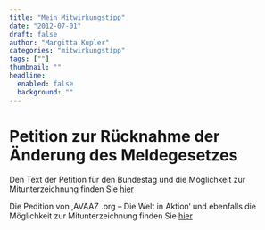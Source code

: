 ```yaml
---
title: "Mein Mitwirkungstipp"
date: "2012-07-01"
draft: false
author: "Margitta Kupler"
categories: "mitwirkungstipp"
tags: [""]
thumbnail: ""
headline:
  enabled: false
  background: ""
---
```


# Petition zur Rücknahme der Änderung des Meldegesetzes

<!--more-->

Den Text der Petition für den Bundestag und die Möglichkeit zur
Mitunterzeichnung finden Sie
[hier](https://epetitionen.bundestag.de/index.php?action=petition;sa%C3%9Etails;petition#25647
"Petition")

Die Pedition von ‚AVAAZ .org – Die Welt in Aktion‘ und ebenfalls die
Möglichkeit zur Mitunterzeichnung finden Sie
[hier](https://avaaz.org/de/stoppt_das_meldegesetz?slideshow "Petition")
